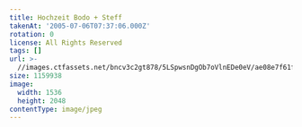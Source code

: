 ```yaml
---
title: Hochzeit Bodo + Steff
takenAt: '2005-07-06T07:37:06.000Z'
rotation: 0
license: All Rights Reserved
tags: []
url: >-
  //images.ctfassets.net/bncv3c2gt878/5LSpwsnDgOb7oVlnEDe0eV/ae08e7f61f93b52f3bc4ba2669ded7b4/hochzeit-bodo--steff_4560372738_o
size: 1159938
image:
  width: 1536
  height: 2048
contentType: image/jpeg
---
```


